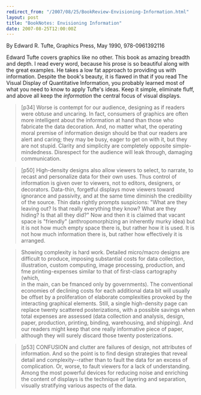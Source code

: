 ```yaml
---
redirect_from: "/2007/08/25/BookReview-Envisioning-Information.html"
layout: post
title: "BookNotes: Envisioning Information"
date: 2007-08-25T12:00:00Z
---
```

By Edward R. Tufte, Graphics Press, May 1990, 978-0961392116

Edward Tufte covers graphics like no other.  This book as amazing
breadth and depth.   I read every word, because his prose is so
beautiful along with the great examples.   He takes a low fat approach
to providing us with information.  Despite the book's beauty, it is
flawed in that if you read The Visual Display of Quantitative
Information, you probably learned most of what you need to know to
apply Tufte's ideas.  Keep it simple, eliminate fluff, and above all
keep the _information_ the central focus of visual displays.


> [p34] Worse is contempt for our audience, designing as if readers were
> obtuse and uncaring. In fact, consumers of graphics are often more
> intelligent about the information at hand than those who fabricate the
> data decoration. And, no matter what, the operating moral premise of
> information design should be that our readers are alert and caring;
> they may be busy, eager to get on with it, but they are not
> stupid. Clarity and simplicity are completely opposite
> simple-mindedness. Disrespect for the audience will leak through,
> damaging communication.



> [p50] High-density designs also allow viewers to select, to narrate,
> to recast and personalize data for their own uses. Thus control of
> information is given over to viewers, not to editors, designers, or
> decorators. Data-thin, forgetful displays move viewers toward
> ignorance and passivity, and at the same time diminish the credibility
> of the source. Thin data rightly prompts suspicions: "What are they
> leaving out? Is that really everything they know? What are they
> hiding? Is that all they did?" Now and then it is claimed that vacant
> space is "friendly" (anthropomorphizing an inherently murky idea) but
> it is not how much empty space there is, but rather how it is used. It
> is not how much information there is, but rather how effectively it is
> arranged.  



> Showing complexity is hard work. Detailed micro/macro designs are
> difficult to produce, imposing substantial costs for data collection,
> illustration, custom computing, image processing, production, and fme
> printing-expenses similar to that of first-class cartography (which,  
> in the main, can be fmanced only by governments). The conventional
> economies of declining costs for each additional data bit will usually  
> be offset by a proliferation of elaborate complexities provoked by the
> interacting graphical elements. Still, a single high-density page can
> replace twenty scattered posterizations, with a possible savings when
> total expenses are assessed (data collection and analysis, design,
> paper, production, printing, binding, warehousing, and shipping). And
> our readers might keep that one really informative piece of paper,
> although they will surely discard those twenty posterizations.  



> [p53] CONFUSION and clutter are failures of design, not attributes of
> information. And so the point is to find design strategies that
> reveal detail and complexity--rather than to fault the data for an
> excess of complication. Or, worse, to fault viewers for a lack of
> understanding. Among the most powerful devices for reducing noise and
> enriching the content of displays is the technique of layering and
> separation, visually stratifying various aspects of the data.  
> 



